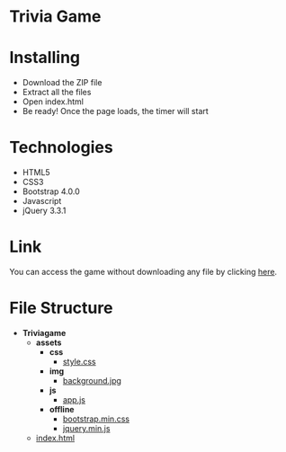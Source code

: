 # Trivia Game

# Installing

* Download the ZIP file
* Extract all the files
* Open index.html
* Be ready! Once the page loads, the timer will start 

# Technologies

* HTML5
* CSS3
* Bootstrap 4.0.0
* Javascript
* jQuery 3.3.1

# Link

You can access the game without downloading any file by clicking [here](https://gustavogibo.github.io/Triviagame/).

# File Structure

- __Triviagame__
  - __assets__
    - __css__
      - [style.css](Triviagame/assets/css/style.css)
    - __img__
      - [background.jpg](Triviagame/assets/img/background.jpg)
    - __js__
      - [app.js](Triviagame/assets/js/app.js)
    - __offline__
      - [bootstrap.min.css](Triviagame/assets/offline/bootstrap.min.css)
      - [jquery.min.js](Triviagame/assets/offline/jquery.min.js)
  - [index.html](Triviagame/index.html)



#